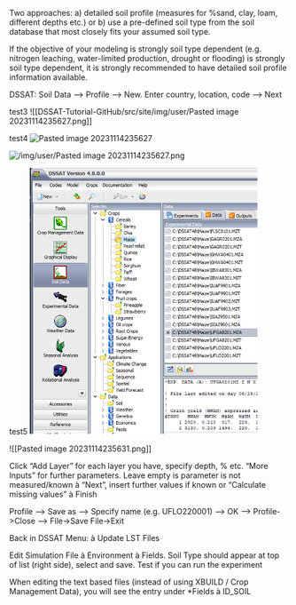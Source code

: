 
Two approaches: 
a) detailed soil profile (measures for %sand, clay, loam, different depths etc.) or 
b) use a pre-defined soil type from the soil database that most closely fits your assumed soil type. 

If the objective of your modeling is strongly soil type dependent (e.g. nitrogen leaching, water-limited production, drought or flooding) is strongly soil type dependent, it is strongly recommended to have detailed soil profile information available. 

  
DSSAT: Soil Data --> Profile --> New. 
Enter country, location, code --> Next

test3
![[DSSAT-Tutorial-GitHub/src/site/img/user/Pasted image 20231114235627.png]]

test4
![Pasted image 20231114235627](../../../../Pasted%20image%2020231114235627.png)

![/img/user/Pasted image 20231114235627.png](/img/user/Pasted%20image%2020231114235627.png)

test5
![Pasted image 20231114235627](../../../src/site/img/user/Pasted%20image%2020231114235627.png)

![[Pasted image 20231114235631.png]]

Click “Add Layer” for each layer you have, specify depth, % etc. “More Inputs” for further parameters. Leave empty is parameter is not measured/known à “Next”, insert further values if known or “Calculate missing values” à Finish

Profile --> Save as -->  Specify name (e.g. UFLO220001) --> OK
 --> Profile->Close --> File->Save File->Exit

Back in DSSAT Menu: à Update LST Files

Edit Simulation File à Environment à Fields. Soil Type should appear at top of list (right side), select and save. Test if you can run the experiment

When editing the text based files (instead of using XBUILD / Crop Management Data), you will see the entry under *Fields à ID_SOIL